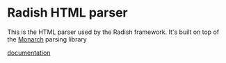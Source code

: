 # Radish HTML parser

This is the HTML parser used by the Radish framework. It's built on top of the [Monarch](https://github.com/fcrozatier/monarch) parsing library

[documentation]()
